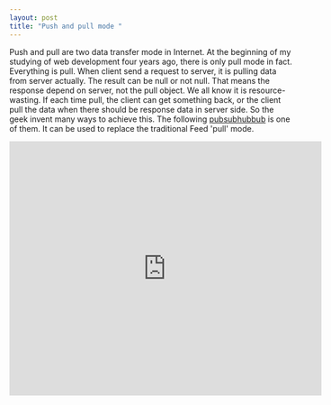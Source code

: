 ```yaml
---
layout: post
title: "Push and pull mode "
---
```


Push and pull are two data transfer mode in Internet. At the beginning of my studying of web development four years ago, there is only pull mode in fact. Everything is pull. When client send a request to server, it is pulling data from server actually. The result can be null or not null.  That means the response depend on server, not the pull object. We all know it is resource-wasting. If each time pull, the client can get something back, or the client pull the data when there should be response data in server side. So the geek invent many ways to achieve this. The following <a href="http://code.google.com/p/pubsubhubbub/">pubsubhubbub</a> is one of them. It can be used to replace the traditional Feed 'pull' mode.

<iframe src="http://docs.google.com/present/embed?id=ajd8t6gk4mh2_34dvbpchfs&size=m" frameborder="0" width="555" height="451"></iframe>